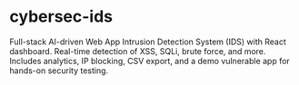 # cybersec-ids
Full-stack AI-driven Web App Intrusion Detection System (IDS) with React dashboard. Real-time detection of XSS, SQLi, brute force, and more. Includes analytics, IP blocking, CSV export, and a demo vulnerable app for hands-on security testing.
